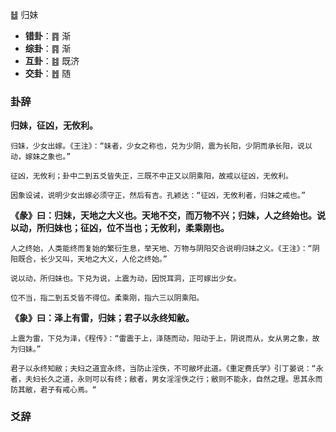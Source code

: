 ䷵ 归妹

+ **错卦**：䷴ 渐
+ **综卦**：䷴ 渐
+ **互卦**：䷾ 既济
+ **交卦**：䷐ 随

### 卦辞

**归妹，征凶，无攸利。**

```
归妹，少女出嫁。《王注》：“妹者，少女之称也，兑为少阴，震为长阳，少阴而承长阳，说以动，嫁妹之象也。”

征凶，无攸利；卦中二到五爻皆失正，三既不中正又以阴乘阳，故戒以征凶，无攸利。

因象设诫，说明少女出嫁必须守正，然后有吉。孔颖达：“征凶，无攸利者，归妹之戒也。”
```

**《彖》曰：归妹，天地之大义也。天地不交，而万物不兴；归妹，人之终始也。说以动，所归妹也；征凶，位不当也；无攸利，柔乘刚也。**

```
人之终始，人类能终而复始的繁衍生息，举天地、万物与阴阳交合说明归妹之义。《王注》：“阴阳既合，长少又叫，天地之大义，人伦之终始。”

说以动，所归妹也。下兑为说，上震为动，因悦耳洞，正可嫁出少女。

位不当，指二到五爻皆不得位。柔乘刚，指六三以阴乘阳。
```

**《象》曰：泽上有雷，归妹；君子以永终知敝。**

```
上震为雷，下兑为泽，《程传》：“雷震于上，泽随而动，阳动于上，阴说而从，女从男之象，故为归妹。”

君子以永终知敝；夫妇之道宜永终，当防止淫佚，不可敝坏此道。《重定费氏学》引丁晏说：“永者，夫妇长久之道，永则可以有终；敝者，男女淫淫佚之行；敝则不能永，自然之理。思其永而防其敝，君子有戒心焉。“
```

### 爻辞

